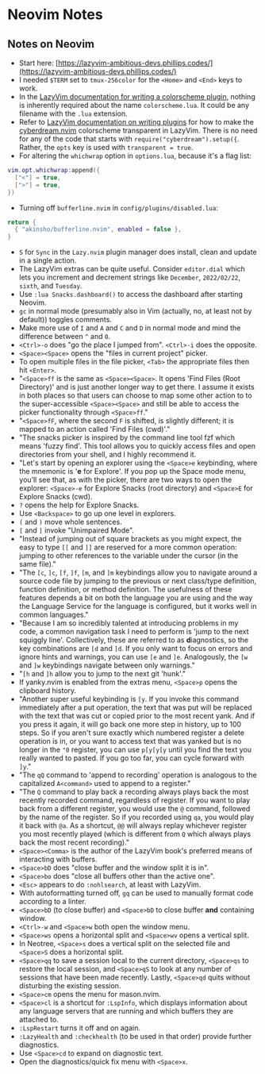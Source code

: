 # Neovim Notes

## Notes on Neovim

* Start here:
[https://lazyvim-ambitious-devs.phillips.codes/](https://lazyvim-ambitious-devs.phillips.codes/)
* I needed `$TERM` set to `tmux-256color` for the `<Home>` and `<End>` keys to
work.
* In the [LazyVim documentation for writing a colorscheme
plugin](https://www.lazyvim.org/plugins/colorscheme), nothing is inherently
required about the name `colorscheme.lua`. It could be any filename with the
`.lua` extension.
* Refer to [LazyVim documentation on writing
plugins](http://www.lazyvim.org/configuration/plugins) for how to make the
[cyberdream.nvim](https://github.com/scottmckendry/cyberdream.nvim)
colorscheme transparent in LazyVim. There is no need for any of the code that
starts with `require("cyberdream").setup({`. Rather, the `opts` key is used
with `transparent = true`.
* For altering the `whichwrap` option in `options.lua`, because it's a flag
list:

```lua
vim.opt.whichwrap:append({
  ["<"] = true,
  [">"] = true,
})
```

* Turning off `bufferline.nvim` in `config/plugins/disabled.lua`:

```lua
return {
  { "akinsho/bufferline.nvim", enabled = false },
}
```

* `S` for `Sync` in the `Lazy.nvim` plugin manager does install, clean and
update in a single action.
* The LazyVim extras can be quite useful. Consider `editor.dial` which lets
you increment and decrement strings like `December`, `2022/02/22`, `sixth`,
and `Tuesday`.
* Use `:lua Snacks.dashboard()` to access the dashboard after starting Neovim.
* `gc` in normal mode (presumably also in Vim (actually, no, at least not by
default)) toggles comments.
* Make more use of `I` and `A` and `C` and `D` in normal mode and mind the
difference between `^` and `0`.
* `<Ctrl>-o` does "go the place I jumped from". `<Ctrl>-i` does the opposite.
* `<Space><Space>` opens the "files in current project" picker.
* To open multiple files in the file picker, `<Tab>` the appropriate files
then hit `<Enter>`.
* "`<Space>ff` is the same as `<Space><Space>`. It opens 'Find Files (Root
Directory)' and is just another longer way to get there. I assume it exists in
both places so that users can choose to map some other action to to the
super-accessible `<Space><Space>` and still be able to access the picker
functionality through `<Space>ff`."
* "`<Space>fF`, where the second `F` is shifted, is slightly different; it is
mapped to an action called 'Find Files (cwd)'."
* "The snacks picker is inspired by the command line tool fzf which means
'fuzzy find'. This tool allows you to quickly access files and open
directories from your shell, and I highly recommend it.
* "Let's start by opening an explorer using the `<Space>e` keybinding, where
the mnemonic is '**e** for Explore'. If you pop up the Space mode menu, you’ll
see that, as with the picker, there are two ways to open the explorer:
`<Space>-e` for Explore Snacks (root directory) and `<Space>E` for Explore
Snacks (cwd).
* `?` opens the help for Explore Snacks.
* Use `<Backspace>` to go up one level in explorers.
* `(` and `)` move whole sentences.
* `[` and `]` invoke "Unimpaired Mode".
* "Instead of jumping out of square brackets as you might expect, the easy to
type `[[` and `]]` are reserved for a more common operation: jumping to other
references to the variable under the cursor (in the same file)."
* "The `[c`, `]c`, `[f`, `]f`, `[m`, and `]m` keybindings allow you to
navigate around a source code file by jumping to the previous or next
class/type definition, function definition, or method definition. The
usefulness of these features depends a bit on both the language you are using
and the way the Language Service for the language is configured, but it works
well in common languages."
* "Because I am so incredibly talented at introducing problems in my code, a
common navigation task I need to perform is 'jump to the next squiggly line'.
Collectively, these are referred to as **d**iagnostics, so the key
combinations are `[d` and `]d`. If you only want to focus on errors and ignore
hints and warnings, you can use `[e` and `]e`. Analogously, the `[w` and `]w`
keybindings navigate between only warnings."
* "`[h` and `]h` allow you to jump to the next git 'hunk'."
* If yanky.nvim is enabled from the extras menu, `<Space>p` opens the
clipboard history.
* "Another super useful keybinding is `[y`. If you invoke this command
immediately after a put operation, the text that was put will be replaced with
the text that was cut or copied prior to the most recent yank. And if you
press it again, it will go back one more step in history, up to 100 steps. So
if you aren't sure exactly which numbered register a delete operation is in,
or you want to access text that was yanked but is no longer in the `"0`
register, you can use `p[y[y[y` until you find the text you really wanted
to pasted. If you go too far, you can cycle forward with `]y`."
* "The `qQ` command to 'append to recording' operation is analogous to the
capitalized `A<command>` used to append to a register."
* "The `Q` command to play back a recording always plays back the most recently
recorded command, regardless of register. If you want to play back from a
different register, you would use the `@` command, followed by the name of the
register. So if you recorded using `qa`, you would play it back with `@a`. As a
shortcut, `@@` will always replay whichever register you most recently played
(which is different from `Q` which always plays back the most recent
recording)."
* `<Space><Comma>` is the author of the LazyVim book's preferred means of
interacting with buffers.
* `<Space>bD` does "close buffer and the window split it is in".
* `<Space>bo` does "close all buffers other than the active one".
* `<Esc>` appears to do `:nohlsearch`, at least with LazyVim.
* With autoformatting turned off, `gq` can be used to manually format code
according to a linter.
* `<Space>bD` (to close buffer) and `<Space>bD` to close buffer **and**
containing window.
* `<Ctrl>-w` and `<Space>w` both open the window menu.
* `<Space>ws` opens a horizontal split and `<Space>wv` opens a vertical split.
* In Neotree, `<Space>s` does a vertical split on the selected file and
`<Space>S` does a horizontal split.
* `<Space>qq` to save a session local to the current directory, `<Space>qs` to
restore the local session, and `<Space>qS` to look at any number of sessions
that have been made recently. Lastly, `<Space>qd` quits without disturbing the
existing session.
* `<Space>cm` opens the menu for mason.nvim.
* `<Space>cl` is a shortcut for `:LspInfo`, which displays information about
any language servers that are running and which buffers they are attached to.
* `:LspRestart` turns it off and on again.
* `:LazyHealth` and `:checkhealth` (to be used in that order) provide further
diagnostics.
* Use `<Space>cd` to expand on diagnostic text.
* Open the diagnostics/quick fix menu with `<Space>x`.
